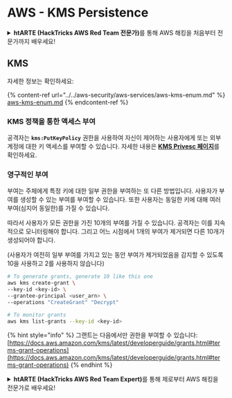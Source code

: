 # AWS - KMS Persistence

<details>

<summary><strong>htARTE (HackTricks AWS Red Team 전문가)</strong>를 통해 AWS 해킹을 처음부터 전문가까지 배우세요!</summary>

다른 방법으로 HackTricks를 지원하는 방법:

- **회사가 HackTricks에 광고되길 원하거나** **HackTricks를 PDF로 다운로드**하려면 [**구독 요금제**](https://github.com/sponsors/carlospolop)를 확인하세요!
- [**공식 PEASS & HackTricks 스왜그**](https://peass.creator-spring.com)를 구매하세요
- [**The PEASS Family**](https://opensea.io/collection/the-peass-family)를 발견하세요, 당사의 독점 [**NFTs**](https://opensea.io/collection/the-peass-family) 컬렉션
- **💬 [Discord 그룹](https://discord.gg/hRep4RUj7f)** 또는 [텔레그램 그룹](https://t.me/peass)에 **가입**하거나 **트위터** 🐦 [**@hacktricks_live**](https://twitter.com/hacktricks_live)를 **팔로우**하세요.
- **HackTricks** 및 **HackTricks Cloud** github 저장소에 PR을 제출하여 **해킹 트릭을 공유**하세요.

</details>

## KMS

자세한 정보는 확인하세요:

{% content-ref url="../../aws-security/aws-services/aws-kms-enum.md" %}
[aws-kms-enum.md](../../aws-security/aws-services/aws-kms-enum.md)
{% endcontent-ref %}

### KMS 정책을 통한 액세스 부여

공격자는 **`kms:PutKeyPolicy`** 권한을 사용하여 자신이 제어하는 사용자에게 또는 외부 계정에 대한 키 액세스를 부여할 수 있습니다. 자세한 내용은 [**KMS Privesc 페이지**](../../aws-security/aws-privilege-escalation/aws-kms-privesc.md)를 확인하세요.

### 영구적인 부여

부여는 주체에게 특정 키에 대한 일부 권한을 부여하는 또 다른 방법입니다. 사용자가 부여를 생성할 수 있는 부여를 부여할 수 있습니다. 또한 사용자는 동일한 키에 대해 여러 부여(심지어 동일한)를 가질 수 있습니다.

따라서 사용자가 모든 권한을 가진 10개의 부여를 가질 수 있습니다. 공격자는 이를 지속적으로 모니터링해야 합니다. 그리고 어느 시점에서 1개의 부여가 제거되면 다른 10개가 생성되어야 합니다.

(사용자가 여전히 일부 부여를 가지고 있는 동안 부여가 제거되었음을 감지할 수 있도록 10을 사용하고 2를 사용하지 않습니다)
```bash
# To generate grants, generate 10 like this one
aws kms create-grant \
--key-id <key-id> \
--grantee-principal <user_arn> \
--operations "CreateGrant" "Decrypt"

# To monitor grants
aws kms list-grants --key-id <key-id>
```
{% hint style="info" %}
그랜트는 다음에서만 권한을 부여할 수 있습니다: [https://docs.aws.amazon.com/kms/latest/developerguide/grants.html#terms-grant-operations](https://docs.aws.amazon.com/kms/latest/developerguide/grants.html#terms-grant-operations)
{% endhint %}

<details>

<summary><strong>htARTE (HackTricks AWS Red Team Expert)</strong>를 통해 제로부터 AWS 해킹을 전문가로 배우세요!</summary>

HackTricks를 지원하는 다른 방법:

* **회사를 HackTricks에서 광고하거나 PDF로 다운로드하고 싶다면** [**SUBSCRIPTION PLANS**](https://github.com/sponsors/carlospolop)를 확인하세요!
* [**공식 PEASS & HackTricks 스왜그**](https://peass.creator-spring.com)를 구매하세요
* [**The PEASS Family**](https://opensea.io/collection/the-peass-family)를 발견하세요, 당사의 독점 [**NFTs**](https://opensea.io/collection/the-peass-family) 컬렉션
* 💬 [**Discord 그룹**](https://discord.gg/hRep4RUj7f) 또는 [**텔레그램 그룹**](https://t.me/peass)에 **가입**하거나 **트위터** 🐦 [**@hacktricks_live**](https://twitter.com/hacktricks_live)를 **팔로우**하세요.
* 해킹 트릭을 공유하려면 **HackTricks** 및 **HackTricks Cloud** github 저장소에 PR을 제출하세요.

</details>
